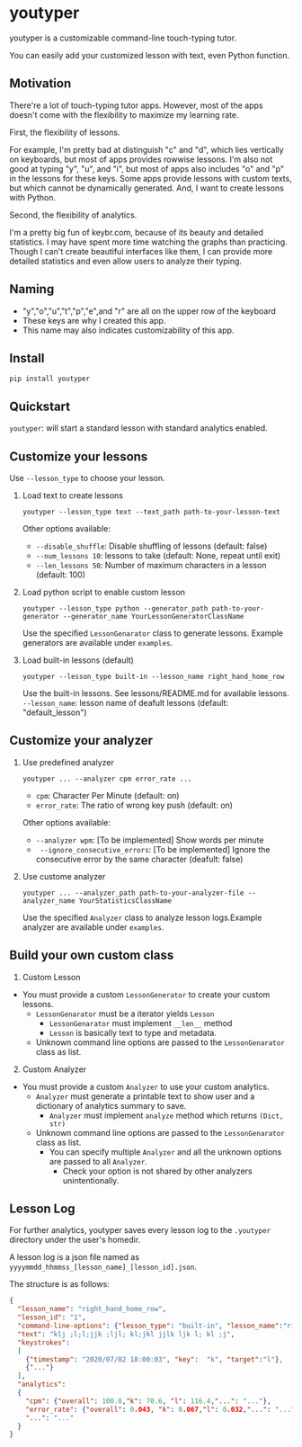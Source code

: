 # youtyper

youtyper is a customizable command-line touch-typing tutor.

You can easily add your customized lesson with text, even Python function.

## Motivation

There're a lot of touch-typing tutor apps.
However, most of the apps doesn't come with the flexibility to maximize my learning rate.

First, the flexibility of lessons.

For example, I'm pretty bad at distinguish "c" and "d", which lies vertically on keyboards, but most of apps provides rowwise lessons.
I'm also not good at typing "y", "u", and "i", but most of apps also includes "o" and "p" in the lessons for these keys.
Some apps provide lessons with custom texts, but which cannot be dynamically generated.
And, I want to create lessons with Python.

Second, the flexibility of analytics.
  
I'm a pretty big fun of keybr.com, because of its beauty and detailed statistics. I may have spent more time watching the graphs than practicing. Though I can't create beautiful interfaces like them, I can provide more detailed statistics and even allow users to analyze their typing.   

## Naming

- "y","o","u","t","p","e",and "r" are all on the upper row of the keyboard
- These keys are why I created this app. 
- This name may also indicates customizability of this app.
 
 ## Install
 ```pip install youtyper```
 
 ## Quickstart
 
```youtyper```: will start a standard lesson with standard analytics enabled.
 
 ## Customize your lessons
Use ```--lesson_type``` to choose your lesson. 

1. Load text to create lessons

    ```youtyper --lesson_type text --text_path path-to-your-lesson-text```
     
    Other options available:
    
    - ```--disable_shuffle```: Disable shuffling of lessons  (default: false)
    - ```--num_lessons 10```: lessons to take (default: None, repeat until exit)
    - ```--len_lessons 50```: Number of maximum characters in a lesson (default: 100)

2. Load python script to enable custom lesson

    ```youtyper --lesson_type python --generator_path path-to-your-generator --generator_name YourLessonGeneratorClassName```
    
    Use the specified ```LessonGenarator``` class to generate lessons. Example generators are available under ```examples```.
    

3. Load built-in lessons (default)

    ```youtyper --lesson_type built-in --lesson_name right_hand_home_row```
    
    Use the built-in lessons. See lessons/README.md for available lessons. ```--lesson_name```: lesson name of deafult lessons (default: "default_lesson")

## Customize your analyzer

1. Use predefined analyzer

    ```youtyper ... --analyzer cpm error_rate ...```
    
    - ```cpm```: Character Per Minute (default: on)
    - ```error_rate```: The ratio of wrong key push (default: on)
    
    Other options available:
    
    - ```--analyzer wpm```: [To be implemented] Show words per minute
    - ``` --ignore_consecutive_errors```: [To be implemented] Ignore the consecutive error by the same character (deafult: false)

2. Use custome analyzer

    ```youtyper ... --analyzer_path path-to-your-analyzer-file --analyzer_name YourStatisticsClassName```

    Use the specified ```Analyzer``` class to analyze lesson logs.Example analyzer are available under ```examples```.  
    

## Build your own custom class

1. Custom Lesson

- You must provide a custom ```LessonGenerator``` to create your custom lessons.
    - ```LessonGenarator``` must be a iterator yields ```Lesson```
        - ```LessonGenarator``` must implement ```__len__``` method
        - ```Lesson``` is basically text to type and metadata.
    - Unknown command line options are passed to the ```LessonGenarator``` class as list. 

2. Custom Analyzer

- You must provide a custom ```Analyzer``` to use your custom analytics.
    - ```Analyzer``` must generate a printable text to show user and a dictionary of analytics summary to save.
        - ```Analyzer``` must implement ```analyze``` method which returns ```(Dict, str)```
    - Unknown command line options are passed to the ```LessonGenarator``` class as list. 
        - You can specify multiple ```Analyzer``` and all the unknown options are passed to all ```Analyzer```.
            - Check your option is not shared by other analyzers unintentionally.
         
## Lesson Log

For further analytics, youtyper saves every lesson log to the ```.youtyper``` directory under the user's homedir.

A lesson log is a json file named as ```yyyymmdd_hhmmss_[lesson_name]_[lesson_id].json```. 

The structure is as follows:
```json
{
  "lesson_name": "right_hand_home_row",
  "lesson_id": "1",
  "command-line-options": {"lesson_type": "built-in", "lesson_name":"right_hand_home_row"},
  "text": "klj ;l;l;jjk ;ljl; kl;jkl jjlk ljk l; kl ;j",
  "keystrokes": 
  [
    {"timestamp": "2020/07/02 18:00:03", "key":  "k", "target":"l"},
    {"..."}
  ],
  "analytics": 
  {
    "cpm": {"overall": 100.0,"k": 70.6, "l": 116.4,"...": "..."},
    "error_rate": {"overall": 0.043, "k": 0.067,"l": 0.032,"...": "..."},
    "...": "..."
  } 
}
```
